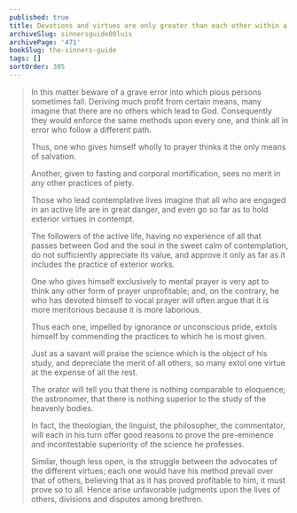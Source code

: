 ```yaml
---
published: true
title: Devotions and virtues are only greater than each other within a subject, not objectively
archiveSlug: sinnersguide00luis
archivePage: '471'
bookSlug: the-sinners-guide
tags: []
sortOrder: 305
---
```


> In this matter beware of a grave error into which pious persons sometimes fall. Deriving much profit from certain means, many imagine that there are no others which lead to God. Consequently they would enforce the same methods upon every one, and think all in error who follow a different path.
> 
> Thus, one who gives himself wholly to prayer thinks it the only means of salvation.
> 
> Another, given to fasting and corporal mortification, sees no merit in any other practices of piety.
> 
> Those who lead contemplative lives imagine that all who are engaged in an active life are in great danger, and even go so far as to hold exterior virtues in contempt.
> 
> The followers of the active life, having no experience of all that passes between God and the soul in the sweet calm of contemplation, do not sufficiently appreciate its value, and approve it only as far as it includes the practice of exterior works.
> 
> One who gives himself exclusively to mental prayer is very apt to think any other form of prayer unprofitable; and, on the contrary, he who has devoted himself to vocal prayer will often argue that it is more meritorious because it is more laborious.
> 
> Thus each one, impelled by ignorance or unconscious pride, extols himself by commending the practices to which he is most given.
> 
> Just as a savant will praise the science which is the object of his study, and depreciate the merit of all others, so many extol one virtue at the expense of all the rest.
> 
> The orator will tell you that there is nothing comparable to eloquence; the astronomer, that there is nothing superior to the study of the heavenly bodies.
> 
> In fact, the theologian, the linguist, the philosopher, the commentator, will each in his turn offer good reasons to prove the pre-eminence and incontestable superiority of the science he professes.
> 
> Similar, though less open, is the struggle between the advocates of the different virtues; each one would have his method prevail over that of others, believing that as it has proved profitable to him, it must prove so to all. Hence arise unfavorable judgments upon the lives of others, divisions and disputes among brethren.
